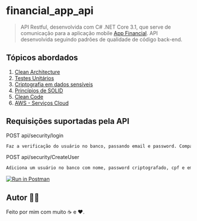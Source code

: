 # financial_app_api
>API Restful, desenvolvida com C# .NET Core 3.1, que serve de comunicação para a aplicação mobile [App Financial](https://github.com/le-the-nardo/financial_app). API desenvolvida seguindo padrões de qualidade de código back-end.

## Tópicos abordados

1. [Clean Architecture](https://blog.cleancoder.com/uncle-bob/2012/08/13/the-clean-architecture.html)
2. [Testes Unitários](https://docs.microsoft.com/pt-br/visualstudio/test/walkthrough-creating-and-running-unit-tests-for-managed-code?view=vs-2019)
3. [Criptografia em dados sensíveis](https://docs.microsoft.com/pt-br/dotnet/standard/security/walkthrough-creating-a-cryptographic-application)
4. [Princípios de SOLID](https://en.wikipedia.org/wiki/SOLID)
5. [Clean Code](https://www.amazon.com.br/C%C3%B3digo-limpo-Robert-C-Martin/dp/8576082675/ref=sr_1_1?__mk_pt_BR=%C3%85M%C3%85%C5%BD%C3%95%C3%91&dchild=1&keywords=c%C3%B3digo+limpo&qid=1622500775&s=books&sr=1-1) 
6. [AWS - Serviços Cloud](https://aws.amazon.com/)


## Requisições suportadas pela API


POST api/security/login

```sh
Faz a verificação do usuário no banco, passando email e password. Compara o hash do password com o banco. Se os dados estiverem corretos, a api retorna um JWT de autenticação
```

POST api/security/CreateUser

```sh
Adiciona um usuário no banco com nome, password criptografado, cpf e email.
```

[![Run in Postman](https://run.pstmn.io/button.svg)](https://app.getpostman.com/run-collection/1fabf8dd2cbe4149edc9)


## Autor 👦🏻

Feito por mim com muito ☕ e ❤.
